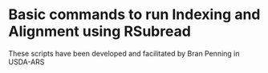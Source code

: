 # Basic commands to run Indexing and Alignment using RSubread
These scripts have been developed and facilitated by Bran Penning in USDA-ARS
